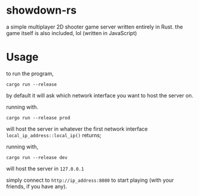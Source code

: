 # showdown-rs

a simple multiplayer 2D shooter game server written entirely in Rust.
the game itself is also included, lol (written in JavaScript)

# Usage

to run the program,

```
cargo run --release
``` 

by default it will ask which network interface you want to host the server on.

running with.

```
cargo run --release prod
```

will host the server in whatever the first network interface `local_ip_address::local_ip()` returns;

running with,
```
cargo run --release dev
```

will host the server in `127.0.0.1`

simply connect to `http://ip_address:8080` to start playing (with your friends, if you have any).

